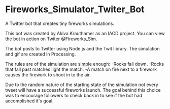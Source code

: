 # Fireworks_Simulator_Twiter_Bot
A Twitter bot that creates tiny fireworks simulations.

This bot was created by Akiva Krauthamer as an IACD project. You can view the bot in action on Twiter @Fireworks_Sim.

The bot posts to Twitter using Node.js and the Twit library. The simulation and gif are created in Processing.

The rules are of the simulation are simple enough:
-Rocks fall down.
-Rocks that fall past matches light the match.
-A match on fire next to a firework causes the firework to shoot in to the air.

Due to the random nature of the starting state of the simulation not every tweet will have a successful fireworks launch. The goal behind this choice was to encourage followers to check back in to see if the bot had accomplished it's goal.
